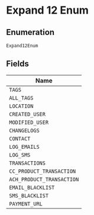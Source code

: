 
# Expand 12 Enum

## Enumeration

`Expand12Enum`

## Fields

| Name |
|  --- |
| `TAGS` |
| `ALL_TAGS` |
| `LOCATION` |
| `CREATED_USER` |
| `MODIFIED_USER` |
| `CHANGELOGS` |
| `CONTACT` |
| `LOG_EMAILS` |
| `LOG_SMS` |
| `TRANSACTIONS` |
| `CC_PRODUCT_TRANSACTION` |
| `ACH_PRODUCT_TRANSACTION` |
| `EMAIL_BLACKLIST` |
| `SMS_BLACKLIST` |
| `PAYMENT_URL` |

